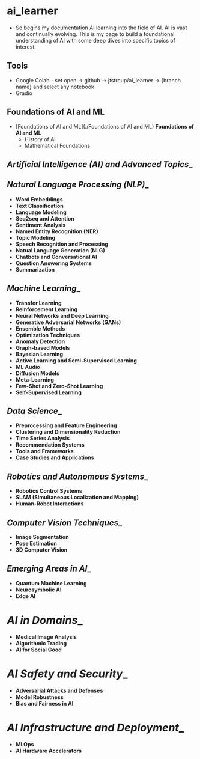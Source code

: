 # ai_learner
* So begins my documentation AI learning into the field of AI. AI is vast and continually evolving. This is my page to build a foundational understanding of AI with some deep dives into specific topics of interest.

## Tools
- Google Colab - set open -> github -> jtstroup/ai_learner -> {branch name} and select any notebook
- Gradio

## Foundations of AI and ML
- [Foundations of AI and ML](./Foundations of AI and ML) **Foundations of AI and ML**
  - History of AI
  - Mathematical Foundations

## _Artificial Intelligence (AI) and Advanced Topics__

## _Natural Language Processing (NLP)__   
- __Word Embeddings__   
- __Text Classification__
- __Language Modeling__
- __Seq2seq and Attention__
- __Sentiment Analysis__
- __Named Entity Recognition (NER)__
- __Topic Modeling__
- __Speech Recognition and Processing__
- __Natual Language Generation (NLG)__
- __Chatbots and Conversational AI__
- __Question Answering Systems__
- __Summarization__


## _Machine Learning__
- __Transfer Learning__
- __Reinforcement Learning__
- __Neural Networks and Deep Learning__
- __Generative Adversarial Networks (GANs)__
- __Ensemble Methods__
- __Optimization Techniques__
- __Anomaly Detection__
- __Graph-based Models__
- __Bayesian Learning__
- __Active Learning and Semi-Supervised Learning__
- __ML Audio__
- __Diffusion Models__
- __Meta-Learning__
- __Few-Shot and Zero-Shot Learning__
- __Self-Supervised Learning__


## _Data Science__
- __Preprocessing and Feature Engineering__
- __Clustering and Dimensionality Reduction__
- __Time Series Analysis__
- __Recommendation Systems__
- __Tools and Frameworks__
- __Case Studies and Applications__

## _Robotics and Autonomous Systems__
- __Robotics Control Systems__
- __SLAM (Simultaneous Localization and Mapping)__
- __Human-Robot Interactions__

## _Computer Vision Techniques__
- __Image Segmentation__
- __Pose Estimation__
- __3D Computer Vision__

## _Emerging Areas in AI__
- __Quantum Machine Learning__
- __Neurosymbolic AI__
- __Edge AI__

# _AI in Domains__
- __Medical Image Analysis__
- __Algorithmic Trading__
- __AI for Social Good__

# _AI Safety and Security__
- __Adversarial Attacks and Defenses__
- __Model Robustness__
- __Bias and Fairness in AI__

# _AI Infrastructure and Deployment__
- __MLOps__
- __AI Hardware Accelerators__
